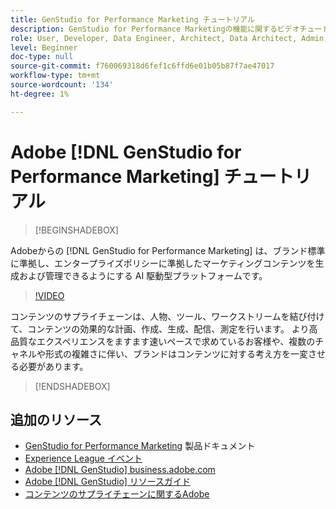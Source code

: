 ```yaml
---
title: GenStudio for Performance Marketing チュートリアル
description: GenStudio for Performance Marketingの機能に関するビデオチュートリアルをご覧ください。 オンブランドのアセットをすばやく作成し、バリエーションを生成し、エクスペリエンスを最適化する方法について説明します。
role: User, Developer, Data Engineer, Architect, Data Architect, Admin, Leader
level: Beginner
doc-type: null
source-git-commit: f760069318d6fef1c6ffd6e01b05b87f7ae47017
workflow-type: tm+mt
source-wordcount: '134'
ht-degree: 1%

---
```



# Adobe [!DNL GenStudio for Performance Marketing] チュートリアル

>[!BEGINSHADEBOX]

Adobeからの [!DNL GenStudio for Performance Marketing] は、ブランド標準に準拠し、エンタープライズポリシーに準拠したマーケティングコンテンツを生成および管理できるようにする AI 駆動型プラットフォームです。

>[!VIDEO](https://video.tv.adobe.com/v/3424114?quality=12&learn=on)

コンテンツのサプライチェーンは、人物、ツール、ワークストリームを結び付けて、コンテンツの効果的な計画、作成、生成、配信、測定を行います。 より高品質なエクスペリエンスをますます速いペースで求めているお客様や、複数のチャネルや形式の複雑さに伴い、ブランドはコンテンツに対する考え方を一変させる必要があります。

>[!ENDSHADEBOX]

<!-- <table>
    <tr style="border: 0;">
      <td>
        <a href="https://experienceleague.adobe.com/docs/genstudio-learn/tutorials/workflow-and-planning.html">
        <img alt="Workflow and Planning" src="./../assets/planning-workflow.webp">
        </a>
        <div>
        <a href="https://experienceleague.adobe.com/docs/genstudio-learn/tutorials/workflow-and-planning.html">
        <strong>Workflow and Planning</strong>
        </a>
        </div>
        <p>
        <em>Streamlining and orchestrating work</em>
        <p>
      </td>
      <td>
        <a href="https://experienceleague.adobe.com/docs/genstudio-learn/tutorials/creative-productivity.html">
        <img alt="Creative Productivity" src="./../assets/creative-productivity.png">
        </a>
        <div>
        <a href="https://experienceleague.adobe.com/docs/genstudio-learn/tutorials/creative-productivity.html">
        <strong>Creative Productivity</strong>
        </a>
        </div>
        <p>
        <em>Supercharging creative teams</em>
        <p>
      </td>
    </tr>
    <tr style="border: 0;">
      <td>
        <a href="https://experienceleague.adobe.com/docs/genstudio-learn/tutorials/marketing-agility.html">
        <img alt="Marketing Agility" src="./../assets/marketing-agility.webp">
        </a>
        <div>
        <a href="https://experienceleague.adobe.com/docs/genstudio-learn/tutorials/marketing-agility.html">
        <strong>Marketing Agility</strong>
        </a>
        </div>
        <p>
        <em>Empowering marketers and other teams to get content to  market quickly</em>
        <p>
      </td>
      <td>
        <a href="https://experienceleague.adobe.com/docs/genstudio-learn/tutorials/delivery-and-activation.html">
        <img alt="Delivery and Activation" src="./../assets/content-activation-analytics.webp">
        </a>
        <div>
        <a href="https://experienceleague.adobe.com/docs/genstudio-learn/tutorials/delivery-and-activation.html">
        <strong>Delivery and Activation</strong>
        </a>
        </div>
        <p>
        <em>Enabling delivery and performance</em>
        <p>
      </td>
    </tr>
</table> -->


## 追加のリソース

* [GenStudio for Performance Marketing](https://experienceleague.adobe.com/en/docs/genstudio-for-performance-marketing/user-guide/home) 製品ドキュメント
* [Experience League イベント ](https://experienceleague.adobe.com/events/)
* [Adobe [!DNL GenStudio] business.adobe.com](https://business.adobe.com/solutions/adobe-genstudio.html)
* [Adobe [!DNL GenStudio]  リソースガイド ](https://business.adobe.com/resources/sdk/getting-started-with-adobe-genstudio.html)
* [ コンテンツのサプライチェーンに関するAdobe](https://business.adobe.com/resources/webinars/adobe-on-the-content-supply-chain.html)
